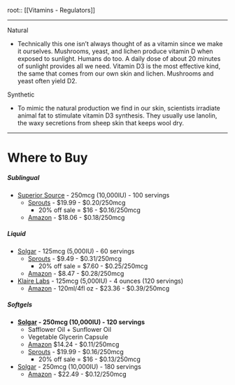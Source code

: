 root:: [[Vitamins - Regulators]]


---

Natural
- Technically this one isn’t always thought of as a vitamin since we make it ourselves. Mushrooms, yeast, and lichen produce vitamin D when exposed to sunlight. Humans do too. A daily dose of about 20 minutes of sunlight provides all we need. Vitamin D3 is the most effective kind, the same that comes from our own skin and lichen. Mushrooms and yeast often yield D2.

Synthetic
- To mimic the natural production we find in our skin, scientists irradiate animal fat to stimulate vitamin D3 synthesis. They usually use lanolin, the waxy secretions from sheep skin that keeps wool dry.

---




# Where to Buy


##### Sublingual
- [Superior Source](https://superiorsourcevitamins.com/product/vitamin-d3-10000-iu/) - 250mcg (10,000IU) - 100 servings
	- [Sprouts](https://shop.sprouts.com/product/17987/superior-source-vitamin-d3-10000-iu) - $19.99 - $0.20/250mcg 
		- 20% off sale = $16 - $0.16/250mcg
	- [Amazon](https://www.amazon.com/Superior-Source-Extra-Strength-Count/dp/B005AY7JJG/) - $18.06 - $0.18/250mcg

##### Liquid
- [Solgar](https://www.solgar.com/products/liquid-vitamin-d3-cholecalciferol-5000iu-orange/) - 125mcg (5,000IU) - 60 servings
	- [Sprouts](https://shop.sprouts.com/product/12893/solgar-liquid-vit-d3-5000-iu-orange) - $9.49 - $0.31/250mcg
		- 20% off sale = $7.60 - $0.25/250mcg
	- [Amazon](https://www.amazon.com/Solgar-Liquid-Vitamin-Cholecalciferol-125mcg/dp/B004V8MNTI) - $8.47 - $0.28/250mcg
- [Klaire Labs](https://klaire.com/cp3095-vitamin-d3-5000-iu-liquid) - 125mcg (5,000IU) - 4 ounces (120 servings)
	- [Amazon](https://www.amazon.com/gp/product/B079TZS8QX/) - 120ml/4fl oz - $23.36 - $0.39/250mcg

##### Softgels
- **[Solgar](https://www.solgar.com/products/vitamin-d3-cholecalciferol-10000iu-softgels/) - 250mcg (10,000IU) - 120 servings**
	- Safflower Oil + Sunflower Oil
	- Vegetable Glycerin Capsule
	- [Amazon](https://www.amazon.com/Solgar-Vitamin-Cholecalciferol-Maintains-Softgels/dp/B00514BJO6/) $14.24 - $0.11/250mcg
	- [Sprouts](https://shop.sprouts.com/product/12897/solgar-vitamin-d3-10000-iu-softgels) - $19.99 - $0.16/250mcg
		- 20% off sale = $16 - $0.13/250mcg
- [Solgar](https://www.solgar.com/products/vitamin-d3-cholecalciferol-10000iu-softgels/) - 250mcg (10,000IU) - 180 servings
	- [Amazon](https://www.amazon.com/Solgar-Vitamin-Cholecalciferol-Maintains-Softgels/dp/B08JH7HCB1/) - $22.49 - $0.12/250mcg
